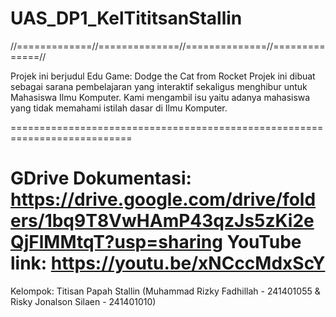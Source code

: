 # UAS_DP1_KelTititsanStallin
//=============//==============//==============//==============//

<PROJEK>
Projek ini berjudul Edu Game: Dodge the Cat from Rocket
Projek ini dibuat sebagai sarana pembelajaran yang interaktif sekaligus menghibur untuk Mahasiswa Ilmu Komputer.
Kami mengambil isu yaitu adanya mahasiswa yang tidak memahami istilah dasar di Ilmu Komputer.

===========================================================================
  
GDrive Dokumentasi: https://drive.google.com/drive/folders/1bq9T8VwHAmP43qzJs5zKi2eQjFlMMtqT?usp=sharing
YouTube link: https://youtu.be/xNCccMdxScY
===========================================================================
Kelompok:
Titisan Papah Stallin (Muhammad Rizky Fadhillah - 241401055 & Risky Jonalson Silaen - 241401010)
